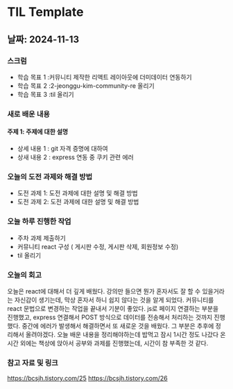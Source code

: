 # TIL Template

## 날짜: 2024-11-13

### 스크럼
- 학습 목표 1 :커뮤니티 제작한 리액트 레이아웃에 더미데이터 연동하기
- 학습 목표 2 :2-jeonggu-kim-community-re 올리기
- 학습 목표 3 :til 올리기

### 새로 배운 내용
#### 주제 1: 주제에 대한 설명
- 상세 내용 1 : git 자격 증명에 대하여
- 상새 내용 2 : express 연동 중 쿠키 관련 에러

### 오늘의 도전 과제와 해결 방법
- 도전 과제 1: 도전 과제에 대한 설명 및 해결 방법
- 도전 과제 2: 도전 과제에 대한 설명 및 해결 방법

### 오늘 하루 진행한 작업
- 주차 과제 제출하기
- 커뮤니티 react 구성 ( 게시판 수정, 게시판 삭제, 회원정보 수정)
- til 올리기

### 오늘의 회고
오늘은 react에 대해서 더 깊게 배웠다. 강의만 들으면 뭔가 혼자서도 잘 할 수 있을거라는 자신감이 생기는데, 막상 혼자서 하니 쉽지 않다는 것을 알게 되었다.
커뮤니티를 react 문법으로 변경하는 작업을 끝내서 기분이 좋았다. js로 페이지 연결하는 부분을 진행했고, express 연결해서 POST 방식으로 데이터를 전송해서 처리하는 것까지 진행했다. 중간에 에러가 발생해서 해결하면서 또 새로운 것을 배웠다. 그 부분은 추후에 정리해서 올려야겠다.
오늘 배운 내용을 정리해야하는데 밥먹고 잠시 1시간 정도 나갔다 온 시간 외에는 책상에 앉아서 공부와 과제를 진행했는데, 시간이 참 부족한 것 같다.


### 참고 자료 및 링크
https://bcsjh.tistory.com/25
https://bcsjh.tistory.com/26
